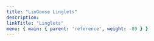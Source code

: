 ```yaml
---
title: "LinGoose Linglets"
description:
linkTitle: "Linglets"
menu: { main: { parent: 'reference', weight: -89 } }
---
```

